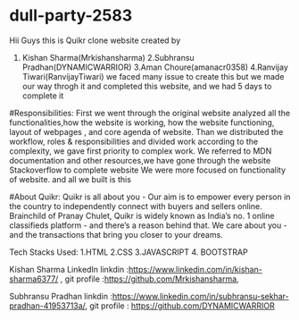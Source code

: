 # dull-party-2583

Hii Guys this is Quikr clone website created by

1. Kishan Sharma(Mrkishansharma) 2.Subhransu Pradhan(DYNAMICWARRIOR) 3.Aman Choure(amanacr0358) 4.Ranvijay Tiwari(RanvijayTiwari)
we faced many issue to create this but we made our way throgh it and completed this website, and we had 5 days to complete it

#Responsibilities: First we went through the original website analyzed all the functionalities,how the website is working, how the website functioning, layout of webpages , and core agenda of website. Than we distributed the workflow, roles & responsibilities and divided work according to the complexity, we gave first priority to complex work. We referred to MDN documentation and other resources,we have gone through the website Stackoverflow to complete website We were more focused on functionality of website. and all we built is this

#About Quikr: Quikr is all about you - Our aim is to empower every person in the country to independently connect with buyers and sellers online. Brainchild of Pranay Chulet, Quikr is widely known as India’s no. 1 online classifieds platform - and there’s a reason behind that. We care about you - and the transactions that bring you closer to your dreams.

Tech Stacks Used: 1.HTML 2.CSS 3.JAVASCRIPT 4. BOOTSTRAP



Kishan Sharma LinkedIn linkdin :https://www.linkedin.com/in/kishan-sharma6377/ , git profile :https://github.com/Mrkishansharma,

Subhransu Pradhan linkdin :https://www.linkedin.com/in/subhransu-sekhar-pradhan-41953713a/, git profile : https://github.com/DYNAMICWARRIOR
